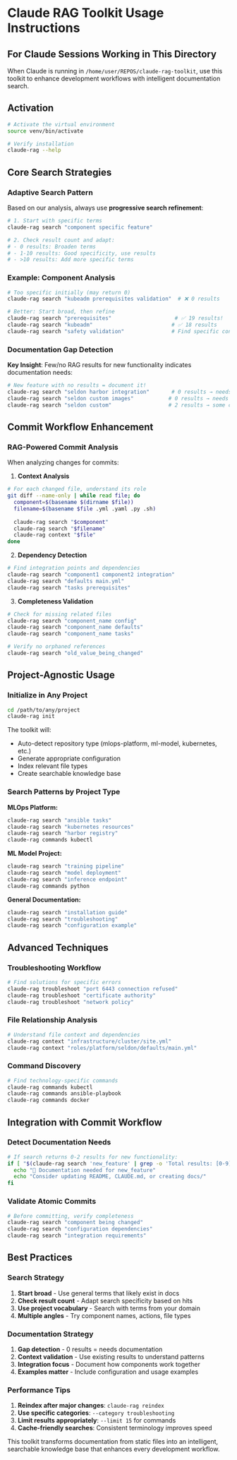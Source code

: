 # Claude RAG Toolkit Usage Instructions

## For Claude Sessions Working in This Directory

When Claude is running in `/home/user/REPOS/claude-rag-toolkit`, use this toolkit to enhance development workflows with intelligent documentation search.

## Activation

```bash
# Activate the virtual environment
source venv/bin/activate

# Verify installation
claude-rag --help
```

## Core Search Strategies

### Adaptive Search Pattern
Based on our analysis, always use **progressive search refinement**:

```bash
# 1. Start with specific terms
claude-rag search "component specific feature"

# 2. Check result count and adapt:
# - 0 results: Broaden terms
# - 1-10 results: Good specificity, use results
# - >10 results: Add more specific terms
```

### Example: Component Analysis
```bash
# Too specific initially (may return 0)
claude-rag search "kubeadm prerequisites validation"  # ❌ 0 results

# Better: Start broad, then refine
claude-rag search "prerequisites"                    # ✅ 19 results!
claude-rag search "kubeadm"                         # ✅ 18 results
claude-rag search "safety validation"               # Find specific context
```

### Documentation Gap Detection
**Key Insight**: Few/no RAG results for new functionality indicates documentation needs:

```bash
# New feature with no results = document it!
claude-rag search "seldon harbor integration"       # 0 results → needs docs
claude-rag search "seldon custom images"           # 0 results → needs docs
claude-rag search "seldon custom"                  # 2 results → some coverage
```

## Commit Workflow Enhancement

### RAG-Powered Commit Analysis
When analyzing changes for commits:

1. **Context Analysis**
```bash
# For each changed file, understand its role
git diff --name-only | while read file; do
  component=$(basename $(dirname $file))
  filename=$(basename $file .yml .yaml .py .sh)
  
  claude-rag search "$component"
  claude-rag search "$filename"
  claude-rag context "$file"
done
```

2. **Dependency Detection**
```bash
# Find integration points and dependencies
claude-rag search "component1 component2 integration"
claude-rag search "defaults main.yml"
claude-rag search "tasks prerequisites"
```

3. **Completeness Validation**
```bash
# Check for missing related files
claude-rag search "component_name config"
claude-rag search "component_name defaults"
claude-rag search "component_name tasks"

# Verify no orphaned references
claude-rag search "old_value_being_changed"
```

## Project-Agnostic Usage

### Initialize in Any Project
```bash
cd /path/to/any/project
claude-rag init
```

The toolkit will:
- Auto-detect repository type (mlops-platform, ml-model, kubernetes, etc.)
- Generate appropriate configuration
- Index relevant file types
- Create searchable knowledge base

### Search Patterns by Project Type

**MLOps Platform:**
```bash
claude-rag search "ansible tasks"
claude-rag search "kubernetes resources"
claude-rag search "harbor registry"
claude-rag commands kubectl
```

**ML Model Project:**
```bash
claude-rag search "training pipeline"
claude-rag search "model deployment"
claude-rag search "inference endpoint"
claude-rag commands python
```

**General Documentation:**
```bash
claude-rag search "installation guide"
claude-rag search "troubleshooting"
claude-rag search "configuration example"
```

## Advanced Techniques

### Troubleshooting Workflow
```bash
# Find solutions for specific errors
claude-rag troubleshoot "port 6443 connection refused"
claude-rag troubleshoot "certificate authority"
claude-rag troubleshoot "network policy"
```

### File Relationship Analysis
```bash
# Understand file context and dependencies
claude-rag context "infrastructure/cluster/site.yml"
claude-rag context "roles/platform/seldon/defaults/main.yml"
```

### Command Discovery
```bash
# Find technology-specific commands
claude-rag commands kubectl
claude-rag commands ansible-playbook
claude-rag commands docker
```

## Integration with Commit Workflow

### Detect Documentation Needs
```bash
# If search returns 0-2 results for new functionality:
if [ "$(claude-rag search 'new_feature' | grep -o 'Total results: [0-9]*' | cut -d: -f2 | tr -d ' ')" -lt 3 ]; then
  echo "📝 Documentation needed for new_feature"
  echo "Consider updating README, CLAUDE.md, or creating docs/"
fi
```

### Validate Atomic Commits
```bash
# Before committing, verify completeness
claude-rag search "component being changed"
claude-rag search "configuration dependencies"
claude-rag search "integration requirements"
```

## Best Practices

### Search Strategy
1. **Start broad** - Use general terms that likely exist in docs
2. **Check result count** - Adapt search specificity based on hits
3. **Use project vocabulary** - Search with terms from your domain
4. **Multiple angles** - Try component names, actions, file types

### Documentation Strategy  
1. **Gap detection** - 0 results = needs documentation
2. **Context validation** - Use existing results to understand patterns
3. **Integration focus** - Document how components work together
4. **Examples matter** - Include configuration and usage examples

### Performance Tips
1. **Reindex after major changes**: `claude-rag reindex`
2. **Use specific categories**: `--category troubleshooting`
3. **Limit results appropriately**: `--limit 15` for commands
4. **Cache-friendly searches**: Consistent terminology improves speed

This toolkit transforms documentation from static files into an intelligent, searchable knowledge base that enhances every development workflow.
